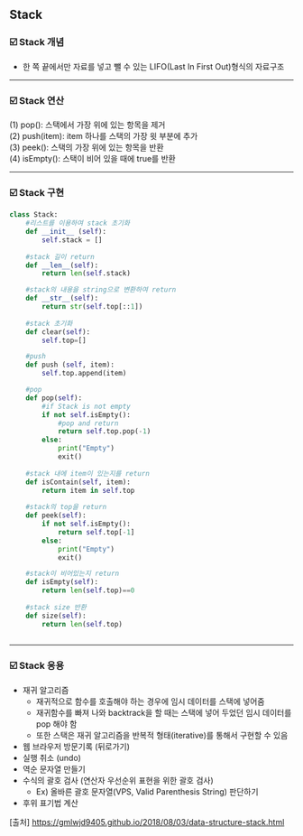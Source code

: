 ## Stack

### ☑️ Stack 개념
- 한 쪽 끝에서만 자료를 넣고 뺄 수 있는 LIFO(Last In First Out)형식의 자료구조
-----
### ☑️ Stack 연산
(1) pop(): 스택에서 가장 위에 있는 항목을 제거  
(2) push(item): item 하나를 스택의 가장 윗 부분에 추가  
(3) peek(): 스택의 가장 위에 있는 항목을 반환  
(4) isEmpty(): 스택이 비어 있을 때에 true를 반환  

----
### ☑️ Stack 구현

```python
class Stack:
    #리스트를 이용하여 stack 초기화
    def __init__ (self):
        self.stack = []
    
    #stack 길이 return
    def __len__(self):
        return len(self.stack)

    #stack의 내용을 string으로 변환하여 return
    def __str__(self):
        return str(self.top[::1])
    
    #stack 초기화
    def clear(self):
        self.top=[]

    #push
    def push (self, item):
        self.top.append(item)

    #pop
    def pop(self):
        #if Stack is not empty
        if not self.isEmpty():
            #pop and return 
            return self.top.pop(-1)
        else:
            print("Empty")
            exit()
    
    #stack 내에 item이 있는지를 return
    def isContain(self, item):
        return item in self.top
    
    #stack의 top을 return
    def peek(self):
        if not self.isEmpty():
            return self.top[-1]
        else:
            print("Empty")
            exit()

    #stack이 비어있는지 return
    def isEmpty(self):
        return len(self.top)==0
    
    #stack size 반환
    def size(self):
        return len(self.top)
    
```
----
### ☑️ Stack 응용
+ 재귀 알고리즘
    + 재귀적으로 함수를 호출해야 하는 경우에 임시 데이터를 스택에 넣어줌  
    + 재귀함수를 빠져 나와 backtrack을 할 때는 스택에 넣어 두었던 임시 데이터를 pop 해야 함  
    + 또한 스택은 재귀 알고리즘을 반복적 형태(iterative)를 통해서 구현할 수 있음  
+ 웹 브라우저 방문기록 (뒤로가기)
+ 실행 취소 (undo)
+ 역순 문자열 만들기
+ 수식의 괄호 검사 (연산자 우선순위 표현을 위한 괄호 검사)
    + Ex) 올바른 괄호 문자열(VPS, Valid Parenthesis String) 판단하기
+ 후위 표기법 계산


[출처] https://gmlwjd9405.github.io/2018/08/03/data-structure-stack.html

